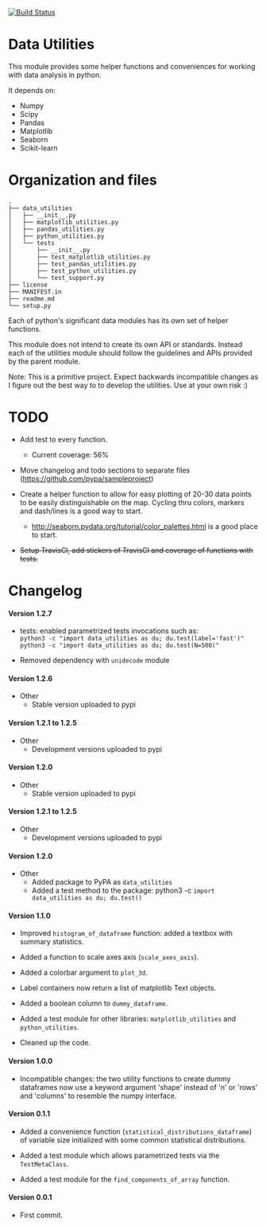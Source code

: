 [![Build Status](https://travis-ci.org/fmv1992/data_utilities.svg?branch=master)](https://travis-ci.org/fmv1992/data_utilities)

# Data Utilities

This module provides some helper functions and conveniences for working with
data analysis in python.

It depends on:

* Numpy
* Scipy
* Pandas
* Matplotlib
* Seaborn
* Scikit-learn

# Organization and files


    .
    ├── data_utilities
    │   ├── __init__.py
    │   ├── matplotlib_utilities.py
    │   ├── pandas_utilities.py
    │   ├── python_utilities.py
    │   └── tests
    │       ├── __init__.py
    │       ├── test_matplotlib_utilities.py
    │       ├── test_pandas_utilities.py
    │       ├── test_python_utilities.py
    │       └── test_support.py
    ├── license
    ├── MANIFEST.in
    ├── readme.md
    └── setup.py

Each of python's significant data modules has its own set of helper functions.

This module does not intend to create its own API or standards. Instead each of
the utilities module should follow the guidelines and APIs provided by the
parent module.

Note: This is a primitive project. Expect backwards incompatible changes as I
figure out the best way to to develop the utilities. Use at your own risk :)

# TODO

* Add test to every function.
    - Current coverage: 56%

* Move changelog and todo sections to separate files
  (https://github.com/pypa/sampleproject)

* Create a helper function to allow for easy plotting of 20-30 data points to
  be easily distinguishable on the map. Cycling thru colors, markers and
  dash/lines is a good way to start.
    * http://seaborn.pydata.org/tutorial/color_palettes.html is a good place to
      start.

* ~~Setup TravisCI, add stickers of TravisCI and coverage of functions with
  tests.~~

# Changelog

#### Version 1.2.7

* tests: enabled parametrized tests invocations such as:  
  `python3 -c "import data_utilities as du; du.test(label='fast')"`  
  `python3 -c "import data_utilities as du; du.test(N=500)"`

* Removed dependency with `unidecode` module

#### Version 1.2.6

* Other
    * Stable version uploaded to pypi

#### Version 1.2.1 to 1.2.5

* Other
    * Development versions uploaded to pypi

#### Version 1.2.0

* Other
    * Stable version uploaded to pypi

#### Version 1.2.1 to 1.2.5

* Other
    * Development versions uploaded to pypi

#### Version 1.2.0

<!---
* `matplolib_utilities`
    * A

* `pandas_utilities`
    * A

* `python_utilities`
    * A
-->

* Other
    * Added package to PyPA as `data_utilities`
    * Added a test method to the package:
        python3 -c `import data_utilities as du; du.test()`

#### Version 1.1.0

* Improved `histogram_of_dataframe` function: added a textbox with summary
  statistics.

* Added a function to scale axes axis (`scale_axes_axis`).

* Added a colorbar argument to `plot_3d`.

* Label containers now return a list of matplotlib Text objects.

* Added a boolean column to `dummy_dataframe`.

* Added a test module for other libraries: `matplotlib_utilities` and
  `python_utilities`.

* Cleaned up the code.

#### Version 1.0.0

* Incompatible changes: the two utility functions to create dummy dataframes
  now use a keyword argument 'shape' instead of 'n' or 'rows' and 'columns' to
  resemble the numpy interface.

#### Version 0.1.1

* Added a convenience function (`statistical_distributions_dataframe`) of
  variable size initialized with some common statistical distributions.

* Added a test module which allows parametrized tests via the `TestMetaClass`.

* Added a test module for the `find_components_of_array` function.

#### Version 0.0.1

* First commit.

